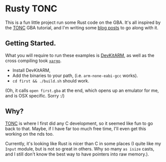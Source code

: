 # Rusty TONC

This is a fun little project run some Rust code on the GBA.
It's all inspired by the [TONC][tonc] GBA tutorial, and
I'm writing some [blog posts][blog] to go along with it.

## Getting Started.
What you will require to run these examples is [DevKitARM][devkitarm],
as well as the cross compiling took [`xargo`][xargo].

* Install DevKitARM,
* Add the binaries to your path, (i.e. `arm-none-eabi-gcc` works).
* `cd first && ./build.sh` should work.

(Oh, it calls `open first.gba` at the end, which opens up
an emulator for me, and is OSX specific.  Sorry :/)

[tonc]: http://www.coranac.com/tonc/text/
[blog]: http://csclub.uwaterloo.ca/~tbelaire/blog/
[devkitarm]: http://sourceforge.net/projects/devkitpro/
[rust]: https://github.com/rust-lang/rust
[xargo]: https://github.com/japaric/xargo

## Why?
[TONC][tonc] is where I first did any C development, so it seemed like
fun to go back to that.  Maybe, if I have far too much free time, I'll even
get this working on the nds too.

Currently, it's looking like Rust is nicer than C in some places
(I quite like my `Input` module, but is not so great in others.
Why so many `as isize` casts, and I still don't know the best
way to have pointers into raw memory.).



